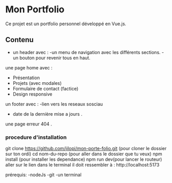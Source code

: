# Mon Portfolio

Ce projet est un portfolio personnel développé en Vue.js.

## Contenu

- un header avec :
-un menu de navigation avec les différents sections.
-un bouton pour revenir tous en haut.

une page home avec :
- Présentation
- Projets (avec modales)
- Formulaire de contact (factice)
- Design responsive

un footer avec :
-lien vers les reseaux sosciau 
- date de la dernière mise a jours .

une page erreur 404 .

### procedure d'installation
git clone https://github.com/jilopi/mon-porte-folio.git (pour cloner le dossier sur ton ordi)
cd nom-du-repo  (pour aller dans le dossier que tu veux)
npm install (pour installer les dependance)
npm run dev(pour lancer le routeur)
aller sur le lien dans le terminal il doit ressembler à : http://localhost:5173

prérequis:
-nodeJs
-git
-un terminal 
